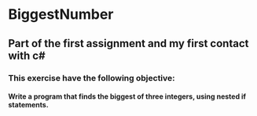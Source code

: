 # BiggestNumber
## Part of the first assignment and my first contact with c#

### This exercise have the following objective: 
#### Write a program that finds the biggest of three integers, using nested if statements.
